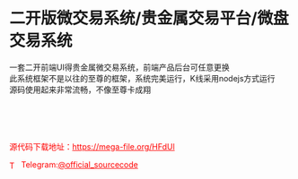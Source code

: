# 二开版微交易系统/贵金属交易平台/微盘交易系统

一套二开前端UI得贵金属微交易系统，前端产品后台可任意更换<br>此系统框架不是以往的至尊的框架，系统完美运行，K线采用nodejs方式运行<br>源码使用起来非常流畅，不像至尊卡成翔<br><br><br><br><br>


<p style="color: red;">源代码下载地址：<a href="https://mega-file.org/HFdUl" style="color: red;">https://mega-file.org/HFdUl</a></p><p style="color: red;"><img src="https://cdn-icons-png.flaticon.com/512/2111/2111646.png" alt="Telegram Icon" style="width: 16px; vertical-align: middle; margin-right: 5px;">Telegram:<a href="https://t.me/official_sourcecode" style="color: red;">@official_sourcecode</a></p>